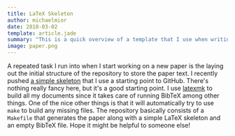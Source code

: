 ```yaml
---
title: LaTeX Skeleton
author: michaelmior
date: 2018-03-02
template: article.jade
summary: "This is a quick overview of a template that I use when writing papers using LaTeX."
image: paper.png
---
```


A repeated task I run into when I start working on a new paper is the laying out the initial structure of the repository to store the paper text.
I recently pushed [a simple skeleton](https://github.com/michaelmior/latex-skeleton) that I use a starting point to GitHub.
There's nothing really fancy here, but it's a good starting point.
I use [latexmk](https://mg.readthedocs.io/latexmk.html) to build all my documents since it takes care of running BibTeX among other things.
One of the nice other things is that it will automatically try to use `make` to build any missing files.
The repository basically consists of a `Makefile` that generates the paper along with a simple LaTeX skeleton and an empty BibTeX file.
Hope it might be helpful to someone else!

